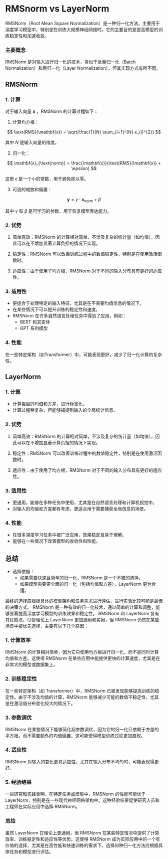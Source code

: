 # RMSnorm vs LayerNorm

RMSNorm（Root Mean Square Normalization）是一种归一化方法，主要用于深度学习模型中，特别是在训练大规模神经网络时。它的主要目的是提高模型的训练稳定性和加速收敛。

### 主要概念

RMSNorm 是对输入进行归一化的技术，类似于批量归一化（Batch Normalization）和层归一化（Layer Normalization），但其实现方式有所不同。

## RMSNorm 

### 1. 计算
对于输入向量 $\mathbf{x}$ ，RMSNorm 的计算过程如下：

1. 计算均方根：

$$
\text{RMS}(\mathbf{x}) = \sqrt{\frac{1}{N} \sum_{i=1}^{N} x_{i}^{2}}
$$

其中 $N$ 是输入向量的维度。

2. 归一化：

$$
\mathbf{x}_{\text{norm}} = \frac{\mathbf{x}}{\text{RMS}(\mathbf{x}) + \epsilon}
$$

   这里 $\epsilon$ 是一个小的常数，用于避免除以零。

3. 可选的缩放和偏置：

$$
\mathbf{y} = \gamma \cdot \mathbf{x}_{\text{norm}} + \beta
$$

其中 $\gamma$ 和 $\beta$ 是可学习的参数，用于恢复模型表达能力。

### 2. 优势

1. 简单高效：RMSNorm 的计算相对简单，不涉及复杂的统计量（如均值），因此可以在不增加显著计算负担的情况下实现。

2. 稳定性：RMSNorm 可以改善训练过程中的数值稳定性，特别是在使用激活函数时。

3. 适应性：由于使用了均方根，RMSNorm 对于不同的输入分布具有更好的适应性。

### 3. 适用性

- 更适合于处理特定的输入特征，尤其是在不需要均值信息的情况下。
- 在某些情况下可以提升训练的稳定性和速度。
- RMSNorm 在许多自然语言处理任务中得到了应用，例如：
   - BERT 和其变体
   - GPT 系列模型
   
### 4. 性能

在一些特定架构（如Transformer）中，可能表现更好，减少了归一化计算的复杂性。

## LayerNorm 

### 1. 计算
- 计算每层的均值和方差，进行标准化。
- 计算过程稍复杂，但能够捕捉到输入的全局统计信息。

### 2. 优势

1. 简单高效：RMSNorm 的计算相对简单，不涉及复杂的统计量（如均值），因此可以在不增加显著计算负担的情况下实现。

2. 稳定性：RMSNorm 可以改善训练过程中的数值稳定性，特别是在使用激活函数时。

3. 适应性：由于使用了均方根，RMSNorm 对于不同的输入分布具有更好的适应性。

### 3. 适用性

- 更通用，能够在多种任务中使用，尤其是在自然语言处理和计算机视觉中。
- 对输入的均值和方差都有考虑，更适合用于需要捕获全局信息的场景。

### 4. 性能

- 在很多深度学习任务中被广泛应用，效果稳定且易于理解。
- 能够在一些情况下改善模型的收敛性和性能。


## 总结

- 选择依据：
  - 如果需要快速且简单的归一化，RMSNorm 是一个不错的选择。
  - 如果模型需要更全面的归一化（包括均值和方差），LayerNorm 更为合适。

最终的选择应根据具体的模型架构和任务需求进行评估，进行实验比较可能是最佳的决策方式。
RMSNorm 是一种有效的归一化技术，通过简单的计算和调整，能够显著提高深度学习模型的训练效果和稳定性。
RMSNorm 和 LayerNorm 各有其优缺点，尽管理论上 LayerNorm 更加通用和实用，但 RMSNorm 仍然在某些场景中被优先选择，主要有以下几个原因：

### 1. **计算效率**
RMSNorm 的计算相对简单，因为它只使用均方根进行归一化，而不是同时计算均值和方差。这使得 RMSNorm 在某些应用中能提供更快的计算速度，尤其是在非常大的模型或数据集上。

### 2. **训练稳定性**
在一些特定架构（如 Transformer）中，RMSNorm 已被发现能够提高训练的稳定性。由于不涉及均值的计算，RMSNorm 能够减少可能的数值不稳定性，尤其是在激活值分布变化较大的情况下。

### 3. **参数调优**
RMSNorm 在某些情况下能够简化超参数调优，因为它的归一化只依赖于方差的平方根，而不需要额外的均值偏置，这可能使得模型训练过程更加直观。

### 4. **适应性**
RMSNorm 对输入的变化更具适应性，尤其在输入分布不均匀时，可能表现得更好。

### 5. **经验结果**
一些研究和实践表明，在特定任务或模型中，RMSNorm 的性能可能优于 LayerNorm，特别是在一些现代神经网络架构中。这种经验结果促使研究人员和工程师在实际应用中选择 RMSNorm。

### 总结
虽然 LayerNorm 在理论上更通用，但 RMSNorm 在某些特定情况中提供了计算效率、训练稳定性和适应性等优势。这使得 RMSNorm 成为实际应用中的一个有价值的选择，尤其是在高性能和快速训练的需求下。选择何种归一化方法应根据具体任务和模型进行评估。
